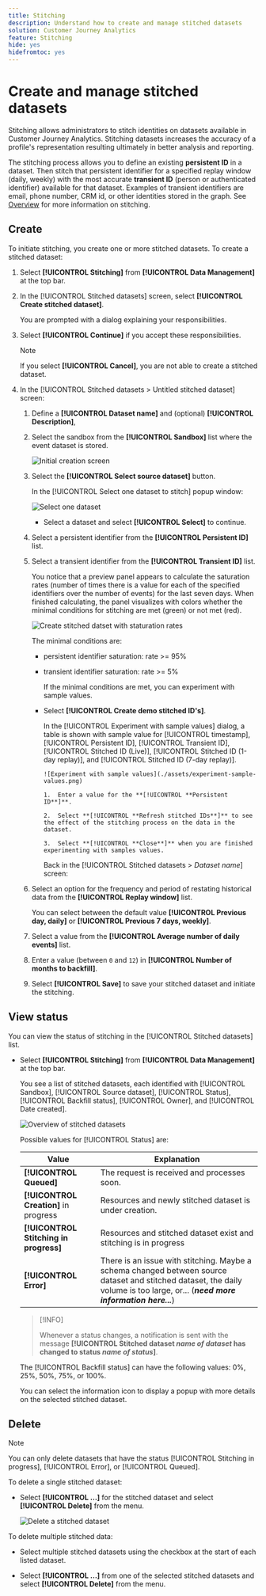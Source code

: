 ```yaml
---
title: Stitching
description: Understand how to create and manage stitched datasets
solution: Customer Journey Analytics
feature: Stitching
hide: yes
hidefromtoc: yes
---
```

# Create and manage stitched datasets

Stitching allows administrators to stitch identities on datasets available in Customer Journey Analytics. Stitching datasets increases the accuracy of a profile's representation resulting ultimately in better analysis and reporting.

The stitching process allows you to define an existing **persistent ID** in a dataset. Then stitch that persistent identifier for a specified replay window (daily, weekly) with the most accurate **transient ID** (person or authenticated identifier) available for that dataset. Examples of transient identifiers are email, phone number, CRM id, or other identities stored in the graph. See [Overview](overview.md) for more information on stitching.

## Create

To initiate stitching, you create one or more stitched datasets. To create a stitched dataset:

1. Select **[!UICONTROL **Stitching**]** from **[!UICONTROL **Data Management**]** at the top bar.

2. In the [!UICONTROL Stitched datasets] screen, select **[!UICONTROL **Create stitched dataset**]**.

    You are prompted with a dialog explaining your responsibilities.

3. Select **[!UICONTROL **Continue**]** if you accept these responsibilities. 

    >[!NOTE]
    >
    >    If you select **[!UICONTROL **Cancel**]**, you are not able to create a stitched dataset.

4. In the [!UICONTROL Stitched datasets > Untitled stitched dataset] screen:

   1. Define a **[!UICONTROL **Dataset name**]** and (optional) **[!UICONTROL **Description**]**,

   2. Select the sandbox from the **[!UICONTROL **Sandbox**]** list where the event dataset is stored.

        ![Initial creation screen](./assets/create-initial.png)

   3. Select the **[!UICONTROL **Select source dataset**]** button. 

        In the [!UICONTROL Select one dataset to stitch] popup window:

        ![Select one dataset](./assets/select-one-dataset.png)

        - Select a dataset and select **[!UICONTROL **Select**]** to continue.

   4. Select a persistent identifier from the **[!UICONTROL **Persistent ID**]** list.

   5. Select a transient identifier from the **[!UICONTROL **Transient ID**]** list.

      You notice that a preview panel appears to calculate the saturation rates (number of times there is a value for each of the specified identifiers over the number of events) for the last seven days. When finished calculating, the panel visualizes with colors whether the minimal conditions for stitching are met (green) or not met (red).

      ![Create stitched datset with staturation rates](./assets/create-before-experimenting.png)
        
      The minimal conditions are:

      - persistent identifier saturation: rate >= 95%
        
      - transient identifier saturation: rate >= 5%

        If the minimal conditions are met, you can experiment with sample values.

      - Select **[!UICONTROL **Create demo stitched ID's**]**.

        In the [!UICONTROL Experiment with sample values] dialog, a table is shown with sample value for [!UICONTROL timestamp], [!UICONTROL Persistent ID], [!UICONTROL Transient ID], [!UICONTROL Stitched ID (Live)], [!UICONTROL Stitched ID (1-day replay)], and [!UICONTROL Stitched ID (7-day replay)].

            ![Experiment with sample values](./assets/experiment-sample-values.png)

            1.  Enter a value for the **[!UICONTROL **Persistent ID**]**.

            2.  Select **[!UICONTROL **Refresh stitched IDs**]** to see the effect of the stitching process on the data in the dataset.

            3.  Select **[!UICONTROL **Close**]** when you are finished experimenting with samples values.


        Back in the [!UICONTROL Stitched datasets > _Dataset name_] screen:

   6. Select an option for the frequency and period of restating historical data from the **[!UICONTROL **Replay window**]** list.  
    
        You can select between the default value **[!UICONTROL **Previous day, daily**]** or **[!UICONTROL **Previous 7 days, weekly**]**. 

   7. Select a value from the **[!UICONTROL **Average number of daily events**]** list.

   8. Enter a value (between `0` and `12`) in **[!UICONTROL **Number of months to backfill**]**.

   9. Select **[!UICONTROL **Save**]** to save your stitched dataset and initiate the stitching.

## View status

You can view the status of stitching in the [!UICONTROL Stitched datasets] list.

- Select **[!UICONTROL **Stitching**]** from **[!UICONTROL **Data Management**]** at the top bar.

  You see a list of stitched datasets, each identified with [!UICONTROL Sandbox], [!UICONTROL Source dataset], [!UICONTROL Status], [!UICONTROL Backfill status], [!UICONTROL Owner], and [!UICONTROL Date created]. 
    
  ![Overview of stitched datasets](./assets/overview-stitched-datasetts.png)
    
  Possible values for [!UICONTROL Status] are: 

  | Value | Explanation |
  |-----|-----|
  | **[!UICONTROL **Queued**]** | The request is received and processes soon. |
  | **[!UICONTROL **Creation**]** in progress | Resources and newly stitched dataset is under creation. |
  | **[!UICONTROL **Stitching in progress**]** | Resources and stitched dataset exist and stitching is in progress |
  | **[!UICONTROL **Error**]** | There is an issue with stitching. Maybe a schema changed between source dataset and stitched dataset, the daily volume is too large, or... (_**need more information here...**_) | 

  >[!INFO]
  >
  >    Whenever a status changes, a notification is sent with the message **[!UICONTROL **Stitched dataset _name of dataset_ has changed to status _name of status_**]**.


  The [!UICONTROL Backfill status] can have the following values: 0%, 25%, 50%, 75%, or 100%.

  You can select the information icon to display a popup with more details on the selected stitched dataset.


## Delete

>[!NOTE]
>
>You can only delete datasets that have the status [!UICONTROL Stitching in progress], [!UICONTROL Error], or [!UICONTROL Queued].


To delete a single stitched dataset:

- Select **[!UICONTROL **...**]** for the stitched dataset and select **[!UICONTROL **Delete**]** from the menu.

  ![Delete a stitched dataset](./assets/delete-stitched-dataset.png)

To delete multiple stitched data:

- Select multiple stitched datasets using the checkbox at the start of each listed dataset.

- Select **[!UICONTROL **...**]** from one of the selected stitched datasets and select **[!UICONTROL **Delete**]** from the menu.
